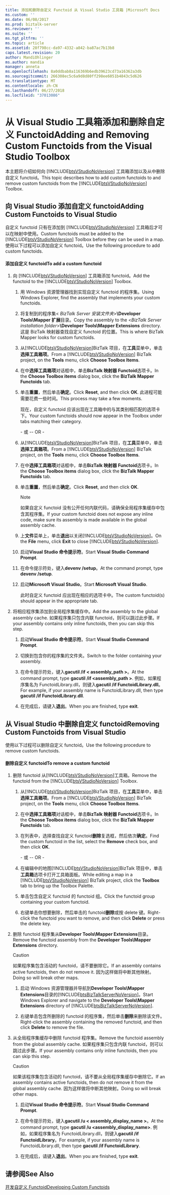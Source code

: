```yaml
---
title: 添加和删除自定义 Functoid 从 Visual Studio 工具箱 |Microsoft Docs
ms.custom: ''
ms.date: 06/08/2017
ms.prod: biztalk-server
ms.reviewer: ''
ms.suite: ''
ms.tgt_pltfrm: ''
ms.topic: article
ms.assetid: 28f798cc-da97-4332-a842-ba87ac7b13b8
caps.latest.revision: 20
author: MandiOhlinger
ms.author: mandia
manager: anneta
ms.openlocfilehash: 8a0ddbab8a116369b6edb39623cd73a16362a3db
ms.sourcegitcommit: 266308ec5c6a9d8d80ff298ee6051b4843c5d626
ms.translationtype: MT
ms.contentlocale: zh-CN
ms.lasthandoff: 06/27/2018
ms.locfileid: "37013086"
---
```

# <a name="adding-and-removing-custom-functoids-from-the-visual-studio-toolbox"></a><span data-ttu-id="3e1a6-102">从 Visual Studio 工具箱添加和删除自定义 Functoid</span><span class="sxs-lookup"><span data-stu-id="3e1a6-102">Adding and Removing Custom Functoids from the Visual Studio Toolbox</span></span>
<span data-ttu-id="3e1a6-103">本主题将介绍如何向 [!INCLUDE[btsVStudioNoVersion](../includes/btsvstudionoversion-md.md)] 工具箱添加以及从中删除自定义 functoid。</span><span class="sxs-lookup"><span data-stu-id="3e1a6-103">This topic describes how to add custom functoids to and remove custom functoids from the [!INCLUDE[btsVStudioNoVersion](../includes/btsvstudionoversion-md.md)] Toolbox.</span></span>  
  
## <a name="adding-custom-functoids-to-visual-studio"></a><span data-ttu-id="3e1a6-104">向 Visual Studio 添加自定义 functoid</span><span class="sxs-lookup"><span data-stu-id="3e1a6-104">Adding Custom Functoids to Visual Studio</span></span>  
 <span data-ttu-id="3e1a6-105">自定义 functoid 只有在添加到 [!INCLUDE[btsVStudioNoVersion](../includes/btsvstudionoversion-md.md)] 工具箱后才可以在映射中使用。</span><span class="sxs-lookup"><span data-stu-id="3e1a6-105">Custom functoids must be added to the [!INCLUDE[btsVStudioNoVersion](../includes/btsvstudionoversion-md.md)] Toolbox before they can be used in a map.</span></span> <span data-ttu-id="3e1a6-106">使用以下过程可以添加自定义 functoid。</span><span class="sxs-lookup"><span data-stu-id="3e1a6-106">Use the following procedure to add custom functoids.</span></span>  
  
#### <a name="to-add-a-custom-functoid"></a><span data-ttu-id="3e1a6-107">添加自定义 functoid</span><span class="sxs-lookup"><span data-stu-id="3e1a6-107">To add a custom functoid</span></span>  
  
1. <span data-ttu-id="3e1a6-108">向 [!INCLUDE[btsVStudioNoVersion](../includes/btsvstudionoversion-md.md)] 工具箱添加 functoid。</span><span class="sxs-lookup"><span data-stu-id="3e1a6-108">Add the functoid to the [!INCLUDE[btsVStudioNoVersion](../includes/btsvstudionoversion-md.md)] Toolbox.</span></span>  
  
   1. <span data-ttu-id="3e1a6-109">用 Windows 资源管理器找到实现自定义 functoid 的程序集。</span><span class="sxs-lookup"><span data-stu-id="3e1a6-109">Using Windows Explorer, find the assembly that implements your custom functoids.</span></span>  
  
   2. <span data-ttu-id="3e1a6-110">将复制到的程序集\< *BizTalk Server 安装文件夹*\>**\Developer Tools\Mapper 扩展**目录。</span><span class="sxs-lookup"><span data-stu-id="3e1a6-110">Copy the assembly to the \<*BizTalk Server installation folder*\>**\Developer Tools\Mapper Extensions** directory.</span></span> <span data-ttu-id="3e1a6-111">这是 BizTalk 映射器查找自定义 functoid 的位置。</span><span class="sxs-lookup"><span data-stu-id="3e1a6-111">This is where BizTalk Mapper looks for custom functoids.</span></span>  
  
   3. <span data-ttu-id="3e1a6-112">从[!INCLUDE[btsVStudioNoVersion](../includes/btsvstudionoversion-md.md)]BizTalk 项目，在**工具**菜单中，单击**选择工具箱项**。</span><span class="sxs-lookup"><span data-stu-id="3e1a6-112">From a [!INCLUDE[btsVStudioNoVersion](../includes/btsvstudionoversion-md.md)] BizTalk project, on the **Tools** menu, click **Choose Toolbox Items**.</span></span>  
  
   4. <span data-ttu-id="3e1a6-113">在中**选择工具箱项**对话框中，单击**BizTalk 映射器 Functoid**选项卡。</span><span class="sxs-lookup"><span data-stu-id="3e1a6-113">In the **Choose Toolbox items** dialog box, click the **BizTalk Mapper Functoids** tab.</span></span>  
  
   5. <span data-ttu-id="3e1a6-114">单击**重置**，然后单击**确定**。</span><span class="sxs-lookup"><span data-stu-id="3e1a6-114">Click **Reset**, and then click **OK**.</span></span> <span data-ttu-id="3e1a6-115">此进程可能需要花费一些时间。</span><span class="sxs-lookup"><span data-stu-id="3e1a6-115">This process may take a few moments.</span></span>  
  
       <span data-ttu-id="3e1a6-116">现在，自定义 functoid 应该出现在工具箱中的与其类别相匹配的选项卡下。</span><span class="sxs-lookup"><span data-stu-id="3e1a6-116">Your custom functoids should now appear in the Toolbox under tabs matching their category.</span></span>  
  
      <span data-ttu-id="3e1a6-117">\- 或 -</span><span class="sxs-lookup"><span data-stu-id="3e1a6-117">\- OR -</span></span>  
  
   6. <span data-ttu-id="3e1a6-118">从[!INCLUDE[btsVStudioNoVersion](../includes/btsvstudionoversion-md.md)]BizTalk 项目，在**工具**菜单中，单击**选择工具箱项**。</span><span class="sxs-lookup"><span data-stu-id="3e1a6-118">From a [!INCLUDE[btsVStudioNoVersion](../includes/btsvstudionoversion-md.md)] BizTalk project, on the **Tools** menu, click **Choose Toolbox Items**.</span></span>  
  
   7. <span data-ttu-id="3e1a6-119">在中**选择工具箱项**对话框中，单击**BizTalk 映射器 Functoid**选项卡。</span><span class="sxs-lookup"><span data-stu-id="3e1a6-119">In the **Choose Toolbox items** dialog box, click the **BizTalk Mapper Functoids** tab.</span></span>  
  
   8. <span data-ttu-id="3e1a6-120">单击**重置**，然后单击**确定**。</span><span class="sxs-lookup"><span data-stu-id="3e1a6-120">Click **Reset**, and then click **OK**.</span></span>  
  
      > [!NOTE]
      >  <span data-ttu-id="3e1a6-121">如果自定义 functoid 没有公开任何内联代码，请确保全局程序集缓存中包含其程序集。</span><span class="sxs-lookup"><span data-stu-id="3e1a6-121">If your custom functoid does not expose any inline code, make sure its assembly is made available in the global assembly cache.</span></span>  
  
   9. <span data-ttu-id="3e1a6-122">上**文件**菜单上，单击**退出**以关闭[!INCLUDE[btsVStudioNoVersion](../includes/btsvstudionoversion-md.md)]。</span><span class="sxs-lookup"><span data-stu-id="3e1a6-122">On the **File** menu, click **Exit** to close [!INCLUDE[btsVStudioNoVersion](../includes/btsvstudionoversion-md.md)].</span></span>  
  
   10. <span data-ttu-id="3e1a6-123">启动**Visual Studio 命令提示符**。</span><span class="sxs-lookup"><span data-stu-id="3e1a6-123">Start **Visual Studio Command Prompt**.</span></span>  
  
   11. <span data-ttu-id="3e1a6-124">在命令提示符处，键入**devenv /setup**。</span><span class="sxs-lookup"><span data-stu-id="3e1a6-124">At the command prompt, type **devenv /setup**.</span></span>  
  
   12. <span data-ttu-id="3e1a6-125">启动**Microsoft Visual Studio**。</span><span class="sxs-lookup"><span data-stu-id="3e1a6-125">Start **Microsoft Visual Studio**.</span></span>  
  
        <span data-ttu-id="3e1a6-126">此时自定义 functoid 应出现在相应的选项卡中。</span><span class="sxs-lookup"><span data-stu-id="3e1a6-126">The custom functoid(s) should appear in the appropriate tab.</span></span>  
  
2. <span data-ttu-id="3e1a6-127">将相应程序集添加到全局程序集缓存中。</span><span class="sxs-lookup"><span data-stu-id="3e1a6-127">Add the assembly to the global assembly cache.</span></span> <span data-ttu-id="3e1a6-128">如果程序集只包含内联 functoid，则可以跳过此步骤。</span><span class="sxs-lookup"><span data-stu-id="3e1a6-128">If your assembly contains only inline functoids, then you can skip this step.</span></span>  
  
   1.  <span data-ttu-id="3e1a6-129">启动**Visual Studio 命令提示符**。</span><span class="sxs-lookup"><span data-stu-id="3e1a6-129">Start **Visual Studio Command Prompt**.</span></span>  
  
   2.  <span data-ttu-id="3e1a6-130">切换到包含你的程序集的文件夹。</span><span class="sxs-lookup"><span data-stu-id="3e1a6-130">Switch to the folder containing your assembly.</span></span>  
  
   3.  <span data-ttu-id="3e1a6-131">在命令提示符处，键入**gacutil /if < assembly_path >**。</span><span class="sxs-lookup"><span data-stu-id="3e1a6-131">At the command prompt, type **gacutil /if <assembly_path >**.</span></span> <span data-ttu-id="3e1a6-132">例如，如果程序集名为 FunctoidLibrary.dll，则键入**gacutil /if FunctoidLibrary.dll**。</span><span class="sxs-lookup"><span data-stu-id="3e1a6-132">For example, if your assembly name is FunctoidLibrary.dll, then type **gacutil /if FunctoidLibrary.dll**.</span></span>  
  
   4.  <span data-ttu-id="3e1a6-133">在完成后，请键入**退出**。</span><span class="sxs-lookup"><span data-stu-id="3e1a6-133">When you are finished, type **exit**.</span></span>  
  
## <a name="removing-custom-functoids-from-visual-studio"></a><span data-ttu-id="3e1a6-134">从 Visual Studio 中删除自定义 functoid</span><span class="sxs-lookup"><span data-stu-id="3e1a6-134">Removing Custom Functoids from Visual Studio</span></span>  
 <span data-ttu-id="3e1a6-135">使用以下过程可以删除自定义 functoid。</span><span class="sxs-lookup"><span data-stu-id="3e1a6-135">Use the following procedure to remove custom functoids.</span></span>  
  
#### <a name="to-remove-a-custom-functoid"></a><span data-ttu-id="3e1a6-136">删除自定义 functoid</span><span class="sxs-lookup"><span data-stu-id="3e1a6-136">To remove a custom functoid</span></span>  
  
1. <span data-ttu-id="3e1a6-137">删除 functoid 从[!INCLUDE[btsVStudioNoVersion](../includes/btsvstudionoversion-md.md)]工具箱。</span><span class="sxs-lookup"><span data-stu-id="3e1a6-137">Remove the functoid from the [!INCLUDE[btsVStudioNoVersion](../includes/btsvstudionoversion-md.md)] Toolbox.</span></span>  
  
   1. <span data-ttu-id="3e1a6-138">从[!INCLUDE[btsVStudioNoVersion](../includes/btsvstudionoversion-md.md)]BizTalk 项目，在**工具**菜单中，单击**选择工具箱项**。</span><span class="sxs-lookup"><span data-stu-id="3e1a6-138">From a [!INCLUDE[btsVStudioNoVersion](../includes/btsvstudionoversion-md.md)] BizTalk project, on the **Tools** menu, click **Choose Toolbox Items**.</span></span>  
  
   2. <span data-ttu-id="3e1a6-139">在中**选择工具箱项**对话框中，单击**BizTalk 映射器 Functoid**选项卡。</span><span class="sxs-lookup"><span data-stu-id="3e1a6-139">In the **Choose Toolbox items** dialog box, click the **BizTalk Mapper Functoids** tab.</span></span>  
  
   3. <span data-ttu-id="3e1a6-140">在列表中，选择查找自定义 functoid**删除**复选框，然后依次**确定**。</span><span class="sxs-lookup"><span data-stu-id="3e1a6-140">Find the custom functoid in the list, select the **Remove** check box, and then click **OK**.</span></span>  
  
      <span data-ttu-id="3e1a6-141">\- 或 -</span><span class="sxs-lookup"><span data-stu-id="3e1a6-141">\- OR -</span></span>  
  
   4. <span data-ttu-id="3e1a6-142">在编辑中的地图[!INCLUDE[btsVStudioNoVersion](../includes/btsvstudionoversion-md.md)]BizTalk 项目中，单击**工具箱**选项卡打开工具箱面板。</span><span class="sxs-lookup"><span data-stu-id="3e1a6-142">While editing a map in a [!INCLUDE[btsVStudioNoVersion](../includes/btsvstudionoversion-md.md)] BizTalk project, click the **Toolbox** tab to bring up the Toolbox Palette.</span></span>  
  
   5. <span data-ttu-id="3e1a6-143">单击包含自定义 functoid 的 functoid 组。</span><span class="sxs-lookup"><span data-stu-id="3e1a6-143">Click the functoid group containing your custom functoid.</span></span>  
  
   6. <span data-ttu-id="3e1a6-144">右键单击你想要删除，然后单击的 functoid**删除**或按 delete 键。</span><span class="sxs-lookup"><span data-stu-id="3e1a6-144">Right-click the functoid you want to remove, and then click **Delete** or press the delete key.</span></span>  
  
2. <span data-ttu-id="3e1a6-145">删除 functoid 程序集从**Developer Tools\Mapper Extensions**目录。</span><span class="sxs-lookup"><span data-stu-id="3e1a6-145">Remove the functoid assembly from the **Developer Tools\Mapper Extensions** directory.</span></span>  
  
   > [!CAUTION]
   >  <span data-ttu-id="3e1a6-146">如果程序集包含活动的 functoid，请不要删除它。</span><span class="sxs-lookup"><span data-stu-id="3e1a6-146">If an assembly contains active functoids, then do not remove it.</span></span> <span data-ttu-id="3e1a6-147">因为这样做将中断其他映射。</span><span class="sxs-lookup"><span data-stu-id="3e1a6-147">Doing so will break other maps.</span></span>  
  
   1. <span data-ttu-id="3e1a6-148">启动 Windows 资源管理器并导航到**Developer Tools\Mapper Extensions**目录的[!INCLUDE[btsBizTalkServerNoVersion](../includes/btsbiztalkservernoversion-md.md)]。</span><span class="sxs-lookup"><span data-stu-id="3e1a6-148">Start Windows Explorer and navigate to the **Developer Tools\Mapper Extensions** directory of [!INCLUDE[btsBizTalkServerNoVersion](../includes/btsbiztalkservernoversion-md.md)].</span></span>  
  
   2. <span data-ttu-id="3e1a6-149">右键单击包含所删除的 functoid 的程序集，然后单击**删除**来删除该文件。</span><span class="sxs-lookup"><span data-stu-id="3e1a6-149">Right-click the assembly containing the removed functoid, and then click **Delete** to remove the file.</span></span>  
  
3. <span data-ttu-id="3e1a6-150">从全局程序集缓存中删除 functoid 程序集。</span><span class="sxs-lookup"><span data-stu-id="3e1a6-150">Remove the functoid assembly from the global assembly cache.</span></span> <span data-ttu-id="3e1a6-151">如果程序集只包含内联 functoid，则可以跳过此步骤。</span><span class="sxs-lookup"><span data-stu-id="3e1a6-151">If your assembly contains only inline functoids, then you can skip this step.</span></span>  
  
   > [!CAUTION]
   >  <span data-ttu-id="3e1a6-152">如果该程序集包含活动的 functoid，请不要从全局程序集缓存中删除它。</span><span class="sxs-lookup"><span data-stu-id="3e1a6-152">If an assembly contains active functoids, then do not remove it from the global assembly cache.</span></span> <span data-ttu-id="3e1a6-153">因为这样做将中断其他映射。</span><span class="sxs-lookup"><span data-stu-id="3e1a6-153">Doing so will break other maps.</span></span>  
  
   1.  <span data-ttu-id="3e1a6-154">启动**Visual Studio 命令提示符**。</span><span class="sxs-lookup"><span data-stu-id="3e1a6-154">Start **Visual Studio Command Prompt**.</span></span>  
  
   2.  <span data-ttu-id="3e1a6-155">在命令提示符处，键入**gacutil /u < assembly_display_name >**。</span><span class="sxs-lookup"><span data-stu-id="3e1a6-155">At the command prompt, type **gacutil /u <assembly_display_name>**.</span></span> <span data-ttu-id="3e1a6-156">例如，如果程序集名为 FunctoidLibrary.dll，则键入**gacutil /if FunctoidLibrary**。</span><span class="sxs-lookup"><span data-stu-id="3e1a6-156">For example, if your assembly name is FunctoidLibrary.dll, then type **gacutil /if FunctoidLibrary**.</span></span>  
  
   3.  <span data-ttu-id="3e1a6-157">在完成后，请键入**退出**。</span><span class="sxs-lookup"><span data-stu-id="3e1a6-157">When you are finished, type **exit**.</span></span>  
  
## <a name="see-also"></a><span data-ttu-id="3e1a6-158">请参阅</span><span class="sxs-lookup"><span data-stu-id="3e1a6-158">See Also</span></span>  
 [<span data-ttu-id="3e1a6-159">开发自定义 Functoid</span><span class="sxs-lookup"><span data-stu-id="3e1a6-159">Developing Custom Functoids</span></span>](../core/developing-custom-functoids.md)